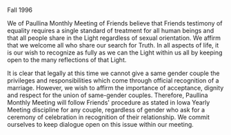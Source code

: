 Fall 1996

We of Paullina Monthly Meeting of Friends believe that Friends testimony of equality requires a single standard of treatment for all human beings and that all people share in the Light regardless of sexual orientation. We affirm that we welcome all who share our search for Truth. In all aspects of life, it is our wish to recognize as fully as we can the Light within us all by keeping open to the many reflections of that Light.

It is clear that legally at this time we cannot give a same gender couple the privileges and responsibilities which come through official recognition of a marriage. However, we wish to affirm the importance of acceptance, dignity and respect for the union of same-gender couples. Therefore, Paullina Monthly Meeting will follow Friends' procedure as stated in Iowa Yearly Meeting discipline for any couple, regardless of gender who ask for a ceremony of celebration in recognition of their relationship. We commit ourselves to keep dialogue open on this issue within our meeting.
